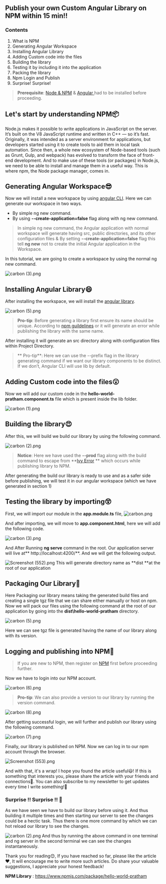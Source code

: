 ## Publish your own Custom Angular Library on NPM within 15 min!!

### Contents

1. What is NPM
2. Generating Angular Workspace
3. Installing Angular Library
4. Adding Custom code into the files 
5. Building the library
6. Testing it by including it into the application 
7. Packing the library
8. Npm Login and Publish
9. Surprise! Surprise!

> **Prerequisite**: [Node & NPM](https://nodejs.org/en/download/) &  [Angular ](https://angular.io/guide/setup-local)had to be installed before proceeding.

## Let's start by understanding NPM📦

Node.js makes it possible to write applications in JavaScript on the server. It’s built on the V8 JavaScript runtime and written in C++ — so it’s fast. Originally, it was intended as a server environment for applications, but developers started using it to create tools to aid them in local task automation. Since then, a whole new ecosystem of Node-based tools (such as Grunt, Gulp, and webpack) has evolved to transform the face of front-end development. And to make use of these tools (or packages) in Node.js, we need to be able to install and manage them in a useful way. This is where npm, the Node package manager, comes in.

## Generating Angular Workspace😎

Now we will install a new workspace by using [angular CLI](https://angular.io/guide/setup-local#create-a-workspace-and-initial-application).
Here we can generate our workspace in two ways.

- By simple ng new command.
- By using **--create-application=false**  flag along with ng new command.

> In simple ng new command, the Angular application with normal workspace will generate having src, public directories, and its other configuration files & By setting **--create-application=false** flag this tell **ng new** not to create the initial Angular application in the Workspace. 

In this tutorial, we are going to create a workspace by using the normal ng new command.

![carbon (3).png](https://cdn.hashnode.com/res/hashnode/image/upload/v1620564370398/988sbR-1M.png)

## Installing Angular Library😄

After installing the workspace, we will install the [angular library](https://angular.io/guide/creating-libraries).

![carbon (5).png](https://cdn.hashnode.com/res/hashnode/image/upload/v1620564507243/tZbKFdmSB.png)

>**Pro-tip**: Before generating a library first ensure its name should be unique. According to  [npm guildelines](https://docs.npmjs.com/package-name-guidelines) or it will generate an error while publishing the library with the same name.

After installing it will generate an src directory along with configuration files within Project Directory.

>** Pro-tip**: Here we can use the --prefix flag in the library generating command if we want our library components to be distinct. If we don’t, Angular CLI will use lib by default.

## Adding Custom code into the files😮

Now we will add our custom code in the **hello-world-pratham.component.ts** file which is present inside the lib folder.

![carbon (1).png](https://cdn.hashnode.com/res/hashnode/image/upload/v1620565766331/NetXUlMEN.png)

## Building the library😍

After this, we will build we build our library by using the following command. 

![carbon (2).png](https://cdn.hashnode.com/res/hashnode/image/upload/v1620566131247/U4G0vbiYi.png)

>  **Notice**: Here we have used the **--prod** flag along with the build command to escape from **[Ivy Error](https://angular.io/guide/ivy) ** which occurs while publishing library to NPM.

After generating the build our library is ready to use and as a safer side before publishing, we will test it in our angular workspace (which we have generated in section 1)

## Testing the library by importing😲

First, we will import our module in the **app.module.ts** file,
![carbon.png](https://cdn.hashnode.com/res/hashnode/image/upload/v1620577113782/sHvGakHkA.png)

And after importing, we will move to **app.component.html**, here we will add the following code.

![carbon (3).png](https://cdn.hashnode.com/res/hashnode/image/upload/v1620566896664/x2z2osSHY.png)

And After Running **ng serve** command in the root. Our application server will live at** http://localhost:4200/**. And we will get the following output.

![Screenshot (552).png](https://cdn.hashnode.com/res/hashnode/image/upload/v1620571644271/aFSyMAvJZM.png)
 This will generate directory name as **dist **at the root of our application 

## Packaging Our Library🤗
Here Packaging our library means taking the generated build files and creating a single tgz file that we can share either manually or host on npm. Now we will pack our files using the following command at the root of our application by going into the **dist\hello-world-pratham** directory.

![carbon (5).png](https://cdn.hashnode.com/res/hashnode/image/upload/v1620572688733/oyNNEdwUS.png)

Here we can see tgz file is generated having the name of our library along with its version.

## Logging and publishing into NPM🤩

> If you are new to NPM, then register on  [NPM](https://www.npmjs.com/) first before proceeding further.

Now we have to login into our NPM account.

![carbon (6).png](https://cdn.hashnode.com/res/hashnode/image/upload/v1620573857452/w8H_pm0B5.png)

> **Pro-tip**: We can also provide a version to our library by running the version command.

![carbon (8).png](https://cdn.hashnode.com/res/hashnode/image/upload/v1620574042926/4Oar8f4Xn.png)

After getting successful login, we will further and publish our library using the following command.

![carbon (7).png](https://cdn.hashnode.com/res/hashnode/image/upload/v1620574076251/dXauLjkry.png)

Finally, our library is published on NPM. Now we can log in to our npm account through the browser.

![Screenshot (553).png](https://cdn.hashnode.com/res/hashnode/image/upload/v1620574406942/ULJgS85hR.png)

And with that, it's a wrap! I hope you found the article useful😃! If this is something that interests you, please share the article with your friends and connections🤝. You can also subscribe to my newsletter to get updates every time I write something!📝

### Surprise !! Surprise !! 🤑
As we have seen we have to build our library before using it. And thus building it multiple times and then starting our server to see the changes could be a hectic task. Thus there is one more command by which we can hot reload our library to see the changes.

![carbon (2).png](https://cdn.hashnode.com/res/hashnode/image/upload/v1620575129910/R3lDgVtrs.png)
And thus by running the above command in one terminal and ng server in the second terminal we can see the changes instantaneously.

Thank you for reading😊, If you have reached so far, please like the article ❤️, It will encourage me to write more such articles. Do share your valuable suggestions, I appreciate your honest feedback!

**NPM Library** : https://www.npmjs.com/package/hello-world-pratham
